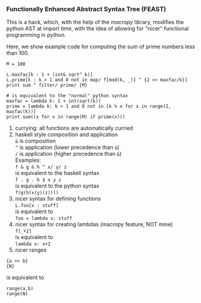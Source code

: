 ### Functionally Enhanced Abstract Syntax Tree (FEAST)

This is a hack, which, with the help of the *macropy*  library, modifies the python AST at import time, with the idea of allowing for "nicer" functional programming in python.

Here, we show example code for computing the sum of prime numbers less than 100.

    M = 100

    L.maxfac[k : 1 + (int& sqrt^ k)]
    L.prime[k : k > 1 and 0 not in map/ f[mod(k, _)] ^ {2 >> maxfac/k}]
    print sum ^ filter/ prime/ {M}
	
    # is equivalent to the "normal" python syntax
    maxfac = lambda k: 1 + int(sqrt(k))
    prime = lambda k: k > 1 and 0 not in [k % x for x in range(2, maxfac(k))]
    print sum((x for x in range(M) if prime(x)))

1. currying: all functions are automatically curried
2. haskell style composition and application <br>
`&` is composition <br>
`^` is application (lower precedence than `&`) <br>
`/` is application (higher precedence than `&`) <br>
Examples: <br>
`f & g & h ^ x/ y/ z` <br>
is equivalent to the haskell syntax <br>
`f . g . h $ x y z` <br>
is equivalent to the python syntax <br>
`f(g(h(x(y)(z))))` <br>
3. nicer syntax for defining functions <br>
`L.foo[x : stuff]` <br>
is equivalent to <br>
`foo = lambda x: stuff` <br>
4. nicer syntax for creating lambdas (macropy feature, NOT mine) <br>
`f[_+2] ` <br>
is equivalent to <br>
`lambda x: x+2` <br>
5. nicer ranges 
```
{a >> b}
{N}
```
is equivalent to
```
range(a,b)
range(N)
```

